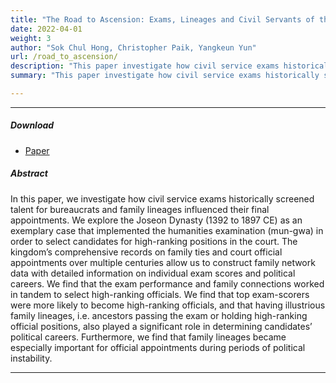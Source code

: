 ```yaml
---
title: "The Road to Ascension: Exams, Lineages and Civil Servants of the Joseon Dynasty"
date: 2022-04-01
weight: 3
author: "Sok Chul Hong, Christopher Paik, Yangkeun Yun"
url: /road_to_ascension/
description: "This paper investigate how civil service exams historically screened talent for bureaucrats and family lineages influenced their final appointments."
summary: "This paper investigate how civil service exams historically screened talent for bureaucrats and family lineages influenced their final appointments."

---
```


---

##### Download

+ [Paper](/research/road_to_ascension/Hong_Paik_and_Yun_draft.pdf)

##### Abstract

In this paper, we investigate how civil service exams historically screened talent for bureaucrats and family lineages influenced their final appointments. We explore the Joseon Dynasty (1392 to 1897 CE) as an exemplary case that implemented the humanities examination (mun-gwa) in order to select candidates for high-ranking positions in the court. The kingdom’s comprehensive records on family ties and court official appointments over multiple centuries allow us to construct family network data with detailed information on individual exam scores and political careers. We find that the exam performance and family connections worked in tandem to select high-ranking officials. We find that top exam-scorers were more likely to become high-ranking officials, and that having illustrious family lineages, i.e. ancestors passing the exam or holding high-ranking official positions, also played a significant role in determining candidates’ political careers. Furthermore, we find that family lineages became especially important for official appointments during periods of political instability.

---





